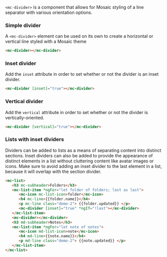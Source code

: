 `<mc-divider>` is a component that allows for Mosaic styling of a line separator with various orientation options.

<!-- example(divider-overview) -->


### Simple divider

A `<mc-divider>` element can be used on its own to create a horizontal or vertical line styled with a Mosaic theme

```html
<mc-divider></mc-divider>
```

### Inset divider

Add the `inset` attribute in order to set whether or not the divider is an inset divider.

```html
<mc-divider [inset]="true"></mc-divider>
```

### Vertical divider

Add the `vertical` attribute in order to set whether or not the divider is vertically-oriented.

```html
<mc-divider [vertical]="true"></mc-divider>
```


### Lists with inset dividers

Dividers can be added to lists as a means of separating content into distinct sections.
Inset dividers can also be added to provide the appearance of distinct elements in a list without cluttering content
like avatar images or icons. Make sure to avoid adding an inset divider to the last element
in a list, because it will overlap with the section divider.

```html
<mc-list>
   <h3 mc-subheader>Folders</h3>
   <mc-list-item *ngFor="let folder of folders; last as last">
      <mc-icon mc-list-icon>folder</mc-icon>
      <h4 mc-line>{{folder.name}}</h4>
      <p mc-line class="demo-2"> {{folder.updated}} </p>
      <mc-divider [inset]="true" *ngIf="!last"></mc-divider>
   </mc-list-item>
   <mc-divider></mc-divider>
   <h3 md-subheader>Notes</h3>
   <mc-list-item *ngFor="let note of notes">
      <mc-icon md-list-icon>note</mc-icon>
      <h4 md-line>{{note.name}}</h4>
      <p md-line class="demo-2"> {{note.updated}} </p>
   </mc-list-item>
</mc-list>
```
